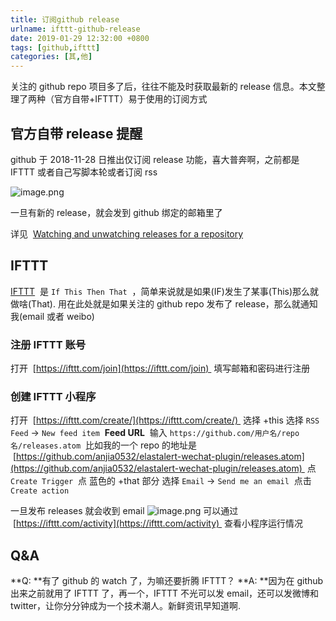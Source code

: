 ```yaml
---
title: 订阅github release
urlname: ifttt-github-release
date: 2019-01-29 12:32:00 +0800
tags: [github,ifttt]
categories: [其,他]
---
```


关注的 github repo 项目多了后，往往不能及时获取最新的 release 信息。本文整理了两种（官方自带+IFTTT）易于使用的订阅方式

<!-- more -->

## 官方自带 release 提醒

github 于 2018-11-28 日推出仅订阅 release 功能，喜大普奔啊，之前都是 IFTTT 或者自己写脚本轮或者订阅 rss

![image.png](https://cdn.nlark.com/yuque/0/2019/png/226273/1548733703278-4e1950fb-7799-49eb-8a83-9a0e03619544.png#align=left&display=inline&height=375&name=image.png&originHeight=375&originWidth=1023&size=78024&width=1023)

一旦有新的 release，就会发到 github 绑定的邮箱里了

详见  [Watching and unwatching releases for a repository](https://help.github.com/articles/watching-and-unwatching-releases-for-a-repository/)

## IFTTT

[IFTTT](https://ifttt.com)  是 `If This Then That`  ，简单来说就是如果(IF)发生了某事(This)那么就做啥(That).
用在此处就是如果关注的 github repo 发布了 release，那么就通知我(email 或者 weibo)

### 注册 IFTTT 账号

打开  [https://ifttt.com/join](https://ifttt.com/join)  填写邮箱和密码进行注册

### 创建 IFTTT 小程序

打开  [https://ifttt.com/create/](https://ifttt.com/create/)  选择 +this
选择 `RSS Feed` -> `New feed item` 
**Feed URL**  输入 `https://github.com/用户名/repo名/releases.atom`  比如我的一个 repo 的地址是  [https://github.com/anjia0532/elastalert-wechat-plugin/releases.atom](https://github.com/anjia0532/elastalert-wechat-plugin/releases.atom) 
点 `Create Trigger`  点 蓝色的 +that 部分
选择 `Email` -> `Send me an email` 
点击 `Create action`

一旦发布 releases 就会收到 email
![image.png](https://cdn.nlark.com/yuque/0/2019/png/226273/1548736026081-37c127af-53cf-4dec-8db3-df8706117d14.png#align=left&display=inline&height=546&name=image.png&originHeight=546&originWidth=783&size=60687&width=783)
可以通过  [https://ifttt.com/activity](https://ifttt.com/activity)  查看小程序运行情况

## Q&A

**Q: **有了 github 的 watch 了，为嘛还要折腾 IFTTT？
**A: **因为在 github 出来之前就用了 IFTTT 了，再一个，IFTTT 不光可以发 email，还可以发微博和 twitter，让你分分钟成为一个技术潮人。新鲜资讯早知道啊.

